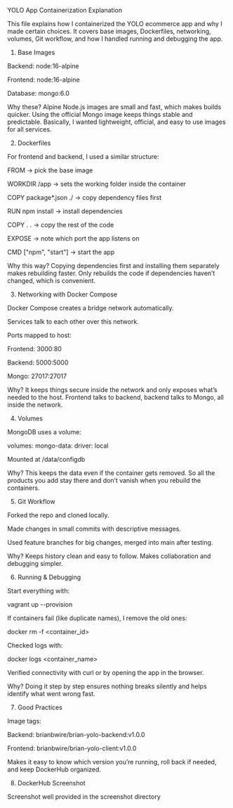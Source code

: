 YOLO App Containerization Explanation

This file explains how I containerized the YOLO ecommerce app and why I made certain choices. It covers base images, Dockerfiles, networking, volumes, Git workflow, and how I handled running and debugging the app.

1. Base Images

Backend: node:16-alpine

Frontend: node:16-alpine

Database: mongo:6.0

Why these?
Alpine Node.js images are small and fast, which makes builds quicker. Using the official Mongo image keeps things stable and predictable. Basically, I wanted lightweight, official, and easy to use images for all services.

2. Dockerfiles

For frontend and backend, I used a similar structure:

FROM → pick the base image

WORKDIR /app → sets the working folder inside the container

COPY package*.json ./ → copy dependency files first

RUN npm install → install dependencies

COPY . . → copy the rest of the code

EXPOSE <port> → note which port the app listens on

CMD ["npm", "start"] → start the app

Why this way?
Copying dependencies first and installing them separately makes rebuilding faster. Only rebuilds the code if dependencies haven’t changed, which is convenient.

3. Networking with Docker Compose

Docker Compose creates a bridge network automatically.

Services talk to each other over this network.

Ports mapped to host:

Frontend: 3000:80

Backend: 5000:5000

Mongo: 27017:27017

Why?
It keeps things secure inside the network and only exposes what’s needed to the host. Frontend talks to backend, backend talks to Mongo, all inside the network.

4. Volumes

MongoDB uses a volume:

volumes:
  mongo-data:
    driver: local


Mounted at /data/configdb

Why?
This keeps the data even if the container gets removed. So all the products you add stay there and don’t vanish when you rebuild the containers.

5. Git Workflow

Forked the repo and cloned locally.

Made changes in small commits with descriptive messages.

Used feature branches for big changes, merged into main after testing.

Why?
Keeps history clean and easy to follow. Makes collaboration and debugging simpler.

6. Running & Debugging

Start everything with:

vagrant up --provision


If containers fail (like duplicate names), I remove the old ones:

docker rm -f <container_id>


Checked logs with:

docker logs <container_name>


Verified connectivity with curl or by opening the app in the browser.

Why?
Doing it step by step ensures nothing breaks silently and helps identify what went wrong fast.

7. Good Practices

Image tags:

Backend: brianbwire/brian-yolo-backend:v1.0.0

Frontend: brianbwire/brian-yolo-client:v1.0.0

Makes it easy to know which version you’re running, roll back if needed, and keep DockerHub organized.

8. DockerHub Screenshot

Screenshot well provided in the screenshot directory